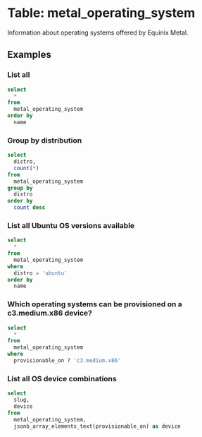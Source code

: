 # Table: metal_operating_system

Information about operating systems offered by Equinix Metal.

## Examples

### List all

```sql
select
  *
from
  metal_operating_system
order by
  name
```

### Group by distribution

```sql
select
  distro,
  count(*)
from
  metal_operating_system
group by
  distro
order by
  count desc
```

### List all Ubuntu OS versions available

```sql
select
  *
from
  metal_operating_system
where
  distro = 'ubuntu'
order by
  name
```

### Which operating systems can be provisioned on a c3.medium.x86 device?

```sql
select
  *
from
  metal_operating_system
where
  provisionable_on ? 'c3.medium.x86'
```

### List all OS device combinations

```sql
select
  slug,
  device
from
  metal_operating_system,
  jsonb_array_elements_text(provisionable_on) as device
```
